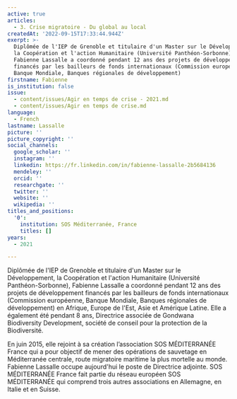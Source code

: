```yaml
---
active: true
articles:
  - 3. Crise migratoire - Du global au local
createdAt: '2022-09-15T17:33:44.944Z'
exerpt: >-
  Diplômée de l'IEP de Grenoble et titulaire d'un Master sur le Développement,
  la Coopération et l'action Humanitaire (Université Panthéon-Sorbonne),
  Fabienne Lassalle a coordonné pendant 12 ans des projets de développement
  financés par les bailleurs de fonds internationaux (Commission européenne,
  Banque Mondiale, Banques régionales de développement)
firstname: Fabienne
is_institution: false
issue:
  - content/issues/Agir en temps de crise - 2021.md
  - content/issues/Agir en temps de crise.md
language:
  - French
lastname: Lassalle
picture: ''
picture_copyright: ''
social_channels:
  google_scholar: ''
  instagram: ''
  linkedin: https://fr.linkedin.com/in/fabienne-lassalle-2b5684136
  mendeley: ''
  orcid: ''
  researchgate: ''
  twitter: ''
  website: ''
  wikipedia: ''
titles_and_positions:
  '0':
    institution: SOS Méditerranée, France
    titles: []
years:
  - 2021

---
```

Diplômée de l'IEP de Grenoble et titulaire d'un Master sur le Développement, la Coopération et l'action Humanitaire (Université Panthéon-Sorbonne), Fabienne Lassalle a coordonné pendant 12 ans des projets de développement financés par les bailleurs de fonds internationaux (Commission européenne, Banque Mondiale, Banques régionales de développement) en Afrique, Europe de l'Est, Asie et Amérique Latine. Elle a également été pendant 8 ans, Directrice associée de Gondwana Biodiversity Development, société de conseil pour la protection de la Biodiversité.

En juin 2015, elle rejoint à sa création l’association SOS MÉDITERRANÉE France qui a pour objectif de mener des opérations de sauvetage en Méditerranée centrale, route migratoire maritime la plus mortelle au monde. Fabienne Lassalle occupe aujourd'hui le poste de Directrice adjointe. SOS MÉDITERRANÉE France fait partie du réseau européen SOS MÉDITERRANÉE qui comprend trois autres associations en Allemagne, en Italie et en Suisse.